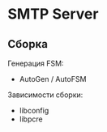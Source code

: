 # SMTP Server

## Сборка
Генерация FSM:
* AutoGen / AutoFSM

Зависимости сборки:
* libconfig
* libpcre
